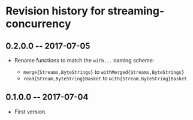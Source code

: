 # Revision history for streaming-concurrency

## 0.2.0.0  -- 2017-07-05

* Rename functions to match the `with...` naming scheme:

    - `merge{Streams,ByteStrings}` to `withMerged{Streams,ByteStrings}`
    - `read{Stream,ByteString}Basket` to `with{Stream,ByteString}Basket`

## 0.1.0.0  -- 2017-07-04

* First version.
